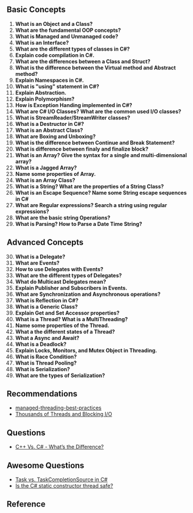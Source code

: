 ## Basic Concepts

1. **What is an Object and a Class?**
2. **What are the fundamental OOP concepts?**
3. **What is Managed and Unmanaged code?**
4. **What is an Interface?**
5. **What are the different types of classes in C#?**
6. **Explain code compilation in C#.**
7. **What are the differences between a Class and Struct?**
8. **What is the difference between the Virtual method and Abstract method?**
9. **Explain Namespaces in C#.**
10. **What is "using" statement in C#?**
11. **Explain Abstraction.** 
12. **Explain Polymorphism?**
13. **How is Exception Handing implemented in C#?**  
14. **What are C# I/O Classes? What are the common used I/O classes?**
15. **What is StreamReader/StreamWriter classes?**
16. **What is a Destructor in C#?**
17. **What is an Abstract Class?**
18. **What are Boxing and Unboxing?**
19. **What is the difference between Continue and Break Statement?**
20. **What is difference between finaly and finalize block?**
21. **What is an Array? Give the syntax for a single and multi-dimensional array?**
22. **What is a Jagged Array?**
23. **Name some properties of Array.**
24. **What is an Array Class?**
25. **What is a String? What are the properties of a String Class?** 
26. **What is an Escape Sequence? Name some String escape sequences in C#**
27. **What are Regular expressions? Search a string using regular expressions?**
28. **What are the basic string Operations?**
29. **What is Parsing? How to Parse a Date Time String?**

## Advanced Concepts

30. **What is a Delegate?**
31. **What are Events?**
32. **How to use Delegates with Events?**
33. **What are the different types of Delegates?**
34. **What do Multicast Delegates mean?**
35. **Explain Publisher and Subscribers in Events.**
36. **What are Synchronization and Asynchronous operations?**
37. **What is Reflection in C#?**
38. **What is a Generic Class?**
39. **Explain Get and Set Accessor properties?**
40. **What is a Thread? What is a MultiThreading?**
41. **Name some properties of the Thread.**
42. **What a the different states of a Thread?**
43. **What a Async and Await?**
44. **What is a Deadlock?**
45. **Explain Locks, Monitors, and Mutex Object in Threading.**
46. **What is Race Condition?**
47. **What is Thread Pooling?**
48. **What is Serialization?**
49. **What are the types of Serialization?** 



## Recommendations

- [managed-threading-best-practices](https://docs.microsoft.com/en-us/dotnet/standard/threading/managed-threading-best-practices#general-recommendations) 
- [Thousands of Threads and Blocking I/O](https://www.slideshare.net/e456/tyma-paulmultithreaded1)

## Questions

- [C++ Vs. C# - What’s the Difference?](https://www.guru99.com/cpp-vs-c-sharp.html)

## Awesome Questions

- [Task vs. TaskCompletionSource in C#](https://www.pluralsight.com/guides/task-taskcompletion-source-csharp) 
- [Is the C# static constructor thread safe?](https://stackoverflow.com/questions/7095/is-the-c-sharp-static-constructor-thread-safe) 







## Reference



